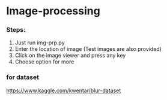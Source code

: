 # Image-processing

### Steps:
1. Just run img-prp.py
2. Enter the location of image (Test images are also provided)
3. Click on the image viewer and press any key
4. Choose option for more


### for dataset 
https://www.kaggle.com/kwentar/blur-dataset
